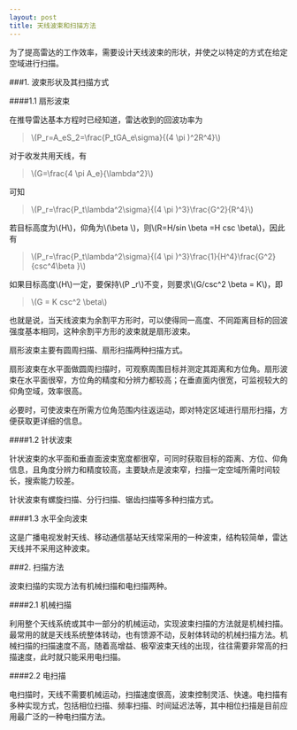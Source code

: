 ```yaml
---
layout: post
title: 天线波束和扫描方法
---
```


为了提高雷达的工作效率，需要设计天线波束的形状，并使之以特定的方式在给定空域进行扫描。

###1. 波束形状及其扫描方式

####1.1 扇形波束

在推导雷达基本方程时已经知道，雷达收到的回波功率为

>\\(P\_r=A\_eS\_2=\frac{P\_tGA_e\sigma}{(4 \pi )^2R^4}\\)

对于收发共用天线，有

>\\(G=\frac{4 \pi A_e}{\lambda^2}\\)

可知

>\\(P\_r=\frac{P\_t\lambda^2\sigma}{(4 \pi )^3}\frac{G^2}{R^4}\\)

若目标高度为\\(H\\)，仰角为\\(\beta \\)，则\\(R=H/sin \beta =H csc \beta\\)，因此有

>\\(P\_r=\frac{P\_t\lambda^2\sigma}{(4 \pi )^3}\frac{1}{H^4}\frac{G^2}{csc^4\beta }\\)

如果目标高度\\(H\\)一定，要保持\\(P _r\\)不变，则要求\\(G/csc^2 \beta = K\\)，即

>\\(G = K csc^2 \beta\\)

也就是说，当天线波束为余割平方形时，可以使得同一高度、不同距离目标的回波强度基本相同，这种余割平方形的波束就是扇形波束。

扇形波束主要有圆周扫描、扇形扫描两种扫描方式。

扇形波束在水平面做圆周扫描时，可观察周围目标并测定其距离和方位角。扇形波束在水平面很窄，方位角的精度和分辨力都较高；在垂直面内很宽，可监视较大的仰角空域，效率很高。

必要时，可使波束在所需方位角范围内往返运动，即对特定区域进行扇形扫描，方便获取更详细的信息。

####1.2 针状波束

针状波束的水平面和垂直面波束宽度都很窄，可同时获取目标的距离、方位、仰角信息，且角度分辨力和精度较高，主要缺点是波束窄，扫描一定空域所需时间较长，搜索能力较差。

针状波束有螺旋扫描、分行扫描、锯齿扫描等多种扫描方式。

####1.3 水平全向波束

这是广播电视发射天线、移动通信基站天线常采用的一种波束，结构较简单，雷达天线并不采用这种波束。

###2. 扫描方法

波束扫描的实现方法有机械扫描和电扫描两种。

####2.1 机械扫描

利用整个天线系统或其中一部分的机械运动，实现波束扫描的方法就是机械扫描。最常用的就是天线系统整体转动，也有馈源不动，反射体转动的机械扫描方法。机械扫描的扫描速度不高，随着高增益、极窄波束天线的出现，往往需要非常高的扫描速度，此时就只能采用电扫描。

####2.2 电扫描

电扫描时，天线不需要机械运动，扫描速度很高，波束控制灵活、快速。电扫描有多种实现方式，包括相位扫描、频率扫描、时间延迟法等，其中相位扫描是目前应用最广泛的一种电扫描方法。
